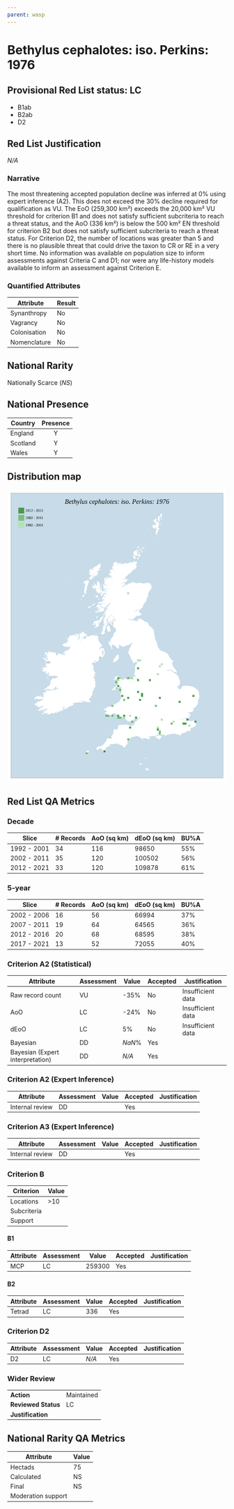 ```yaml
---
parent: wasp
---
```


# Bethylus cephalotes: iso. Perkins: 1976

## Provisional Red List status: LC
- B1ab
- B2ab
- D2

## Red List Justification
*N/A*

### Narrative


The most threatening accepted population decline was inferred at 0% using expert inference (A2). This does not exceed the 30% decline required for qualification as VU. The EoO (259,300 km²) exceeds the 20,000 km² VU threshold for criterion B1 and does not satisfy sufficient subcriteria to reach a threat status, and the AoO (336 km²) is below the 500 km² EN threshold for criterion B2 but does not satisfy sufficient subcriteria to reach a threat status. For Criterion D2, the number of locations was greater than 5 and there is no plausible threat that could drive the taxon to CR or RE in a very short time. No information was available on population size to inform assessments against Criteria C and D1; nor were any life-history models available to inform an assessment against Criterion E.

### Quantified Attributes
|Attribute|Result|
|---|---|
|Synanthropy|No|
|Vagrancy|No|
|Colonisation|No|
|Nomenclature|No|


## National Rarity
Nationally Scarce (*NS*)

## National Presence
|Country|Presence
|---|:-:|
|England|Y|
|Scotland|Y|
|Wales|Y|


## Distribution map
![](../map/569.svg)

## Red List QA Metrics
### Decade
| Slice | # Records | AoO (sq km) | dEoO (sq km) |BU%A |
|---|---|---|---|---|
|1992 - 2001|34|116|98650|55%|
|2002 - 2011|35|120|100502|56%|
|2012 - 2021|33|120|109878|61%|

### 5-year
| Slice | # Records | AoO (sq km) | dEoO (sq km) |BU%A |
|---|---|---|---|---|
|2002 - 2006|16|56|66994|37%|
|2007 - 2011|19|64|64565|36%|
|2012 - 2016|20|68|68595|38%|
|2017 - 2021|13|52|72055|40%|

### Criterion A2 (Statistical)
|Attribute|Assessment|Value|Accepted|Justification
|---|---|---|---|---|
|Raw record count|VU|-35%|No|Insufficient data|
|AoO|LC|-24%|No|Insufficient data|
|dEoO|LC|5%|No|Insufficient data|
|Bayesian|DD|*NaN*%|Yes||
|Bayesian (Expert interpretation)|DD|*N/A*|Yes||

### Criterion A2 (Expert Inference)
|Attribute|Assessment|Value|Accepted|Justification
|---|---|---|---|---|
|Internal review|DD||Yes||

### Criterion A3 (Expert Inference)
|Attribute|Assessment|Value|Accepted|Justification
|---|---|---|---|---|
|Internal review|DD||Yes||

### Criterion B
|Criterion| Value|
|---|---|
|Locations|>10|
|Subcriteria||
|Support||

#### B1
|Attribute|Assessment|Value|Accepted|Justification
|---|---|---|---|---|
|MCP|LC|259300|Yes||

#### B2
|Attribute|Assessment|Value|Accepted|Justification
|---|---|---|---|---|
|Tetrad|LC|336|Yes||

### Criterion D2
|Attribute|Assessment|Value|Accepted|Justification
|---|---|---|---|---|
|D2|LC|*N/A*|Yes||

### Wider Review
|  |  |
|---|---|
|**Action**|Maintained|
|**Reviewed Status**|LC|
|**Justification**||

## National Rarity QA Metrics
|Attribute|Value|
|---|---|
|Hectads|75|
|Calculated|NS|
|Final|NS|
|Moderation support||
